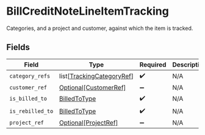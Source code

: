 # BillCreditNoteLineItemTracking

Categories, and a project and customer, against which the item is tracked.


## Fields

| Field                                                                   | Type                                                                    | Required                                                                | Description                                                             |
| ----------------------------------------------------------------------- | ----------------------------------------------------------------------- | ----------------------------------------------------------------------- | ----------------------------------------------------------------------- |
| `category_refs`                                                         | list[[TrackingCategoryRef](../../models/shared/trackingcategoryref.md)] | :heavy_check_mark:                                                      | N/A                                                                     |
| `customer_ref`                                                          | [Optional[CustomerRef]](../../models/shared/customerref.md)             | :heavy_minus_sign:                                                      | N/A                                                                     |
| `is_billed_to`                                                          | [BilledToType](../../models/shared/billedtotype.md)                     | :heavy_check_mark:                                                      | N/A                                                                     |
| `is_rebilled_to`                                                        | [BilledToType](../../models/shared/billedtotype.md)                     | :heavy_check_mark:                                                      | N/A                                                                     |
| `project_ref`                                                           | [Optional[ProjectRef]](../../models/shared/projectref.md)               | :heavy_minus_sign:                                                      | N/A                                                                     |